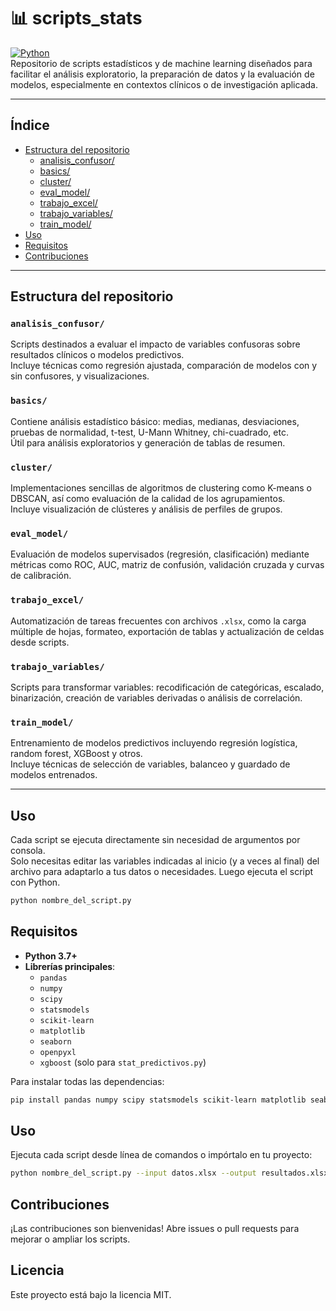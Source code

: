 # 📊 scripts_stats

[![Python](https://img.shields.io/badge/Python-3.7%2B-blue?logo=python&logoColor=white)](https://www.python.org/)  
Repositorio de scripts estadísticos y de machine learning diseñados para facilitar el análisis exploratorio, la preparación de datos y la evaluación de modelos, especialmente en contextos clínicos o de investigación aplicada.

---

## Índice

- [Estructura del repositorio](#estructura-del-repositorio)
  - [analisis_confusor/](#analisis_confusor)
  - [basics/](#basics)
  - [cluster/](#cluster)
  - [eval_model/](#eval_model)
  - [trabajo_excel/](#trabajo_excel)
  - [trabajo_variables/](#trabajo_variables)
  - [train_model/](#train_model)
- [Uso](#uso)
- [Requisitos](#requisitos)
- [Contribuciones](#contribuciones)

---

## Estructura del repositorio

### `analisis_confusor/`
Scripts destinados a evaluar el impacto de variables confusoras sobre resultados clínicos o modelos predictivos.  
Incluye técnicas como regresión ajustada, comparación de modelos con y sin confusores, y visualizaciones.

### `basics/`
Contiene análisis estadístico básico: medias, medianas, desviaciones, pruebas de normalidad, t-test, U-Mann Whitney, chi-cuadrado, etc.  
Útil para análisis exploratorios y generación de tablas de resumen.

### `cluster/`
Implementaciones sencillas de algoritmos de clustering como K-means o DBSCAN, así como evaluación de la calidad de los agrupamientos.  
Incluye visualización de clústeres y análisis de perfiles de grupos.

### `eval_model/`
Evaluación de modelos supervisados (regresión, clasificación) mediante métricas como ROC, AUC, matriz de confusión, validación cruzada y curvas de calibración.

### `trabajo_excel/`
Automatización de tareas frecuentes con archivos `.xlsx`, como la carga múltiple de hojas, formateo, exportación de tablas y actualización de celdas desde scripts.

### `trabajo_variables/`
Scripts para transformar variables: recodificación de categóricas, escalado, binarización, creación de variables derivadas o análisis de correlación.

### `train_model/`
Entrenamiento de modelos predictivos incluyendo regresión logística, random forest, XGBoost y otros.  
Incluye técnicas de selección de variables, balanceo y guardado de modelos entrenados.

---

## Uso

Cada script se ejecuta directamente sin necesidad de argumentos por consola.  
Solo necesitas editar las variables indicadas al inicio (y a veces al final) del archivo para adaptarlo a tus datos o necesidades. Luego ejecuta el script con Python.

```bash
python nombre_del_script.py
````

## Requisitos

- **Python 3.7+**  
- **Librerías principales**:
  - `pandas`
  - `numpy`
  - `scipy`
  - `statsmodels`
  - `scikit-learn`
  - `matplotlib`
  - `seaborn`
  - `openpyxl`
  - `xgboost` (solo para `stat_predictivos.py`)

Para instalar todas las dependencias:
```bash
pip install pandas numpy scipy statsmodels scikit-learn matplotlib seaborn openpyxl xgboost

```

## Uso
Ejecuta cada script desde línea de comandos o impórtalo en tu proyecto:

```bash
python nombre_del_script.py --input datos.xlsx --output resultados.xlsx
```

## Contribuciones
¡Las contribuciones son bienvenidas! Abre issues o pull requests para mejorar o ampliar los scripts.

## Licencia
Este proyecto está bajo la licencia MIT.
